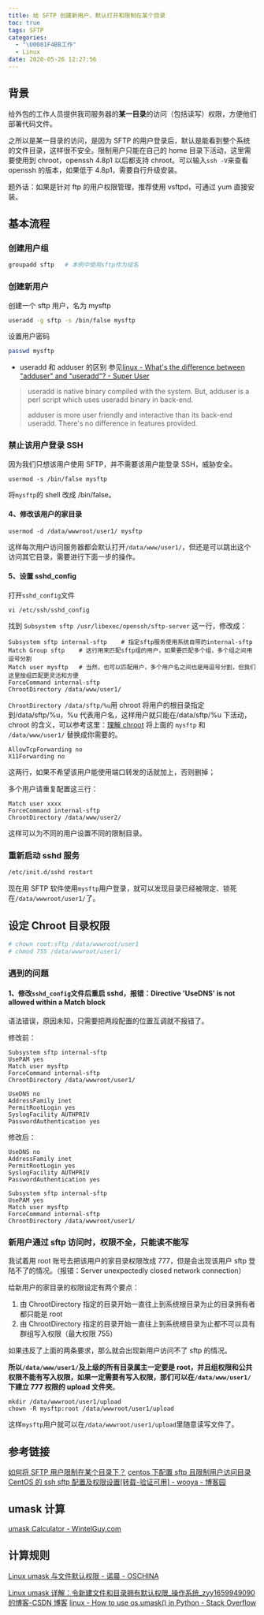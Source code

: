 ```yaml
---
title: 给 SFTP 创建新用户、默认打开和限制在某个目录
toc: true
tags: SFTP
categories:
  - "\U0001F4BB工作"
  - Linux
date: 2020-05-26 12:27:56
---
```


## 背景

给外包的工作人员提供我司服务器的**某一目录**的访问（包括读写）权限，方便他们部署代码文件。

之所以是某一目录的访问，是因为 SFTP 的用户登录后，默认是能看到整个系统的文件目录，这样很不安全。限制用户只能在自己的 home 目录下活动，这里需要使用到 chroot，openssh 4.8p1 以后都支持 chroot。可以输入`ssh -V`来查看 openssh 的版本，如果低于 4.8p1，需要自行升级安装。

题外话：如果是针对 ftp 的用户权限管理，推荐使用 vsftpd，可通过 yum 直接安装。

## 基本流程

### 创建用户组
```bash
groupadd sftp   # 本例中使用sftp作为组名
```
### 创建新用户
创建一个 sftp 用户，名为 mysftp
```bash
useradd -g sftp -s /bin/false mysftp
```
设置用户密码
```bash
passwd mysftp
```
- useradd 和 adduser 的区别
参见[linux - What's the difference between "adduser" and "useradd"? - Super User](https://superuser.com/questions/547966/whats-the-difference-between-adduser-and-useradd)

>useradd is native binary compiled with the system. But, adduser is a perl script which uses useradd binary in back-end.
>
> adduser is more user friendly and interactive than its back-end useradd. There's no difference in features provided.

### 禁止该用户登录 SSH

因为我们只想该用户使用 SFTP，并不需要该用户能登录 SSH，威胁安全。

```plain
usermod -s /bin/false mysftp
```

将`mysftp`的 shell 改成 /bin/false。

#### 4、修改该用户的家目录

```plain
usermod -d /data/wwwroot/user1/ mysftp
```

这样每次用户访问服务器都会默认打开`/data/www/user1/`，但还是可以跳出这个访问其它目录，需要进行下面一步的操作。

#### 5、设置 sshd\_config

打开`sshd_config`文件

```plain
vi /etc/ssh/sshd_config
```

找到 `Subsystem sftp /usr/libexec/openssh/sftp-server` 这一行，修改成：

```plain
Subsystem sftp internal-sftp    # 指定sftp服务使用系统自带的internal-sftp
Match Group sftp    # 这行用来匹配sftp组的用户，如果要匹配多个组，多个组之间用逗号分割
Match user mysftp   # 当然，也可以匹配用户，多个用户名之间也是用逗号分割，但我们这里按组匹配更灵活和方便
ForceCommand internal-sftp
ChrootDirectory /data/www/user1/
```
`ChrootDirectory /data/sftp/%u`用 chroot 将用户的根目录指定到/data/sftp/%u，%u 代表用户名，这样用户就只能在/data/sftp/%u 下活动，chroot 的含义，可以参考这里：[理解 chroot](https://www.ibm.com/developerworks/cn/linux/l-cn-chroot/)
将上面的 `mysftp` 和 `/data/www/user1/` 替换成你需要的。
```plain
AllowTcpForwarding no
X11Forwarding no
```
这两行，如果不希望该用户能使用端口转发的话就加上，否则删掉；

多个用户请重复配置这三行：  
```plain
Match user xxxx  
ForceCommand internal-sftp  
ChrootDirectory /data/www/user2/
```
这样可以为不同的用户设置不同的限制目录。

### 重新启动 sshd 服务

```bash
/etc/init.d/sshd restart
```

现在用 SFTP 软件使用`mysftp`用户登录，就可以发现目录已经被限定、锁死在`/data/wwwroot/user1/`了。

## 设定 Chroot 目录权限
```bash
# chown root:sftp /data/wwwroot/user1
# chmod 755 /data/wwwroot/user1/
```

### 遇到的问题

#### 1、修改`sshd_config`文件后重启 sshd，报错：Directive 'UseDNS' is not allowed within a Match block

语法错误，原因未知，只需要把两段配置的位置互调就不报错了。

修改前：

```plain
Subsystem sftp internal-sftp
UsePAM yes
Match user mysftp
ForceCommand internal-sftp
ChrootDirectory /data/wwwroot/user1/

UseDNS no
AddressFamily inet
PermitRootLogin yes
SyslogFacility AUTHPRIV
PasswordAuthentication yes
```

修改后：

```plain
UseDNS no
AddressFamily inet
PermitRootLogin yes
SyslogFacility AUTHPRIV
PasswordAuthentication yes

Subsystem sftp internal-sftp
UsePAM yes
Match user mysftp
ForceCommand internal-sftp
ChrootDirectory /data/wwwroot/user1/
```

### 新用户通过 sftp 访问时，权限不全，只能读不能写

我试着用 root 账号去把该用户的家目录权限改成 777，但是会出现该用户 sftp 登陆不了的情况。（报错：Server unexpectedly closed network connection）

给新用户的家目录的权限设定有两个要点：
1. 由 ChrootDirectory 指定的目录开始一直往上到系统根目录为止的目录拥有者都只能是 root
2. 由 ChrootDirectory 指定的目录开始一直往上到系统根目录为止都不可以具有群组写入权限（最大权限 755）

如果违反了上面的两条要求，那么就会出现新用户访问不了 sftp  的情况。

**所以`/data/www/user1/`及上级的所有目录属主一定要是 root，并且组权限和公共权限不能有写入权限，如果一定需要有写入权限，那们可以在`/data/www/user1/`下建立 777 权限的 upload 文件夹**。

```plain
mkdir /data/wwwroot/user1/upload
chown -R mysftp:root /data/wwwroot/user1/upload
```

这样`mysftp`用户就可以在`/data/wwwroot/user1/upload`里随意读写文件了。

## 参考链接
[如何将 SFTP 用户限制在某个目录下？](http://www.jbxue.com/LINUXjishu/22628.html)
[centos 下配置 sftp 且限制用户访问目录](https://segmentfault.com/a/1190000000441260)
[CentOS 的 ssh sftp 配置及权限设置[转载-验证可用] - wooya - 博客园](https://www.cnblogs.com/wooya/p/9392142.html)

## umask 计算
[umask Calculator - WintelGuy.com](https://wintelguy.com/umask-calc.pl)

## 计算规则

[Linux umask 与文件默认权限 - 诺晨 - OSCHINA](https://my.oschina.net/nk2011/blog/811273?utm_source=debugrun&utm_medium=referral)

[Linux umask 详解：令新建文件和目录拥有默认权限_操作系统_zyy1659949090 的博客-CSDN 博客](https://blog.csdn.net/zyy1659949090/article/details/88122535)
[linux - How to use os.umask() in Python - Stack Overflow](https://stackoverflow.com/questions/10291131/how-to-use-os-umask-in-python)